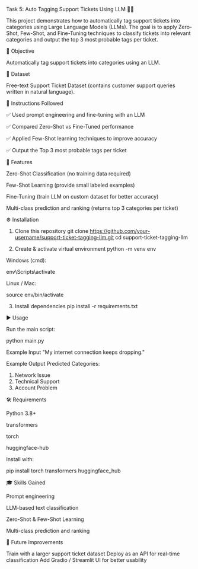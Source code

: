 Task 5: Auto Tagging Support Tickets Using LLM 📩🤖

This project demonstrates how to automatically tag support tickets into categories using Large Language Models (LLMs).
The goal is to apply Zero-Shot, Few-Shot, and Fine-Tuning techniques to classify tickets into relevant categories and output the top 3 most probable tags per ticket.

🎯 Objective

Automatically tag support tickets into categories using an LLM.

📂 Dataset

Free-text Support Ticket Dataset (contains customer support queries written in natural language).

📝 Instructions Followed

✅ Used prompt engineering and fine-tuning with an LLM

✅ Compared Zero-Shot vs Fine-Tuned performance

✅ Applied Few-Shot learning techniques to improve accuracy

✅ Output the Top 3 most probable tags per ticket

🚀 Features

Zero-Shot Classification (no training data required)

Few-Shot Learning (provide small labeled examples)

Fine-Tuning (train LLM on custom dataset for better accuracy)

Multi-class prediction and ranking (returns top 3 categories per ticket)

⚙️ Installation
1. Clone this repository
git clone https://github.com/your-username/support-ticket-tagging-llm.git
cd support-ticket-tagging-llm

2. Create & activate virtual environment
python -m venv env


Windows (cmd):

env\Scripts\activate


Linux / Mac:

source env/bin/activate

3. Install dependencies
pip install -r requirements.txt

▶️ Usage

Run the main script:

python main.py

Example Input
"My internet connection keeps dropping."

Example Output
Predicted Categories:
1. Network Issue
2. Technical Support
3. Account Problem

🛠 Requirements

Python 3.8+

transformers

torch

huggingface-hub

Install with:

pip install torch transformers huggingface_hub

🎓 Skills Gained

Prompt engineering

LLM-based text classification

Zero-Shot & Few-Shot Learning

Multi-class prediction and ranking

📌 Future Improvements

Train with a larger support ticket dataset
Deploy as an API for real-time classification
Add Gradio / Streamlit UI for better usability
